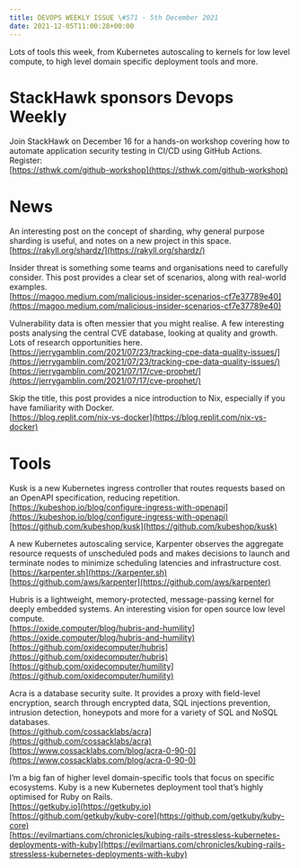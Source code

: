 ```yaml
---
title: DEVOPS WEEKLY ISSUE \#571 - 5th December 2021 
date: 2021-12-05T11:00:28+00:00
---
```


Lots of tools this week, from Kubernetes autoscaling to kernels for low level compute, to high level domain specific deployment tools and more.


StackHawk sponsors Devops Weekly
============================

Join StackHawk on December 16 for a hands-on workshop covering how to automate application security testing in CI/CD using GitHub Actions. Register:
<br>[https://sthwk.com/github-workshop](https://sthwk.com/github-workshop)


News
====

An interesting post on the concept of sharding, why general purpose sharding is useful, and notes on a new project in this space.
<br>[https://rakyll.org/shardz/](https://rakyll.org/shardz/)


Insider threat is something some teams and organisations need to carefully consider. This post provides a clear set of scenarios, along with real-world examples.
<br>[https://magoo.medium.com/malicious-insider-scenarios-cf7e37789e40](https://magoo.medium.com/malicious-insider-scenarios-cf7e37789e40)


Vulnerability data is often messier that you might realise. A few interesting posts analysing the central CVE database, looking at quality and growth. Lots of research opportunities here.
<br>[https://jerrygamblin.com/2021/07/23/tracking-cpe-data-quality-issues/](https://jerrygamblin.com/2021/07/23/tracking-cpe-data-quality-issues/)
<br>[https://jerrygamblin.com/2021/07/17/cve-prophet/](https://jerrygamblin.com/2021/07/17/cve-prophet/)


Skip the title, this post provides a nice introduction to Nix, especially if you have familiarity with Docker.
<br>[https://blog.replit.com/nix-vs-docker](https://blog.replit.com/nix-vs-docker)


Tools
=====

Kusk is a new Kubernetes ingress controller that routes requests based on an OpenAPI specification, reducing repetition.
<br>[https://kubeshop.io/blog/configure-ingress-with-openapi](https://kubeshop.io/blog/configure-ingress-with-openapi)
<br>[https://github.com/kubeshop/kusk](https://github.com/kubeshop/kusk)

A new Kubernetes autoscaling service, Karpenter observes the aggregate resource requests of unscheduled pods and makes decisions to launch and terminate nodes to minimize scheduling latencies and infrastructure cost.
<br>[https://karpenter.sh](https://karpenter.sh)
<br>[https://github.com/aws/karpenter](https://github.com/aws/karpenter)


Hubris is a lightweight, memory-protected, message-passing kernel for deeply embedded systems. An interesting vision for open source low level compute.
<br>[https://oxide.computer/blog/hubris-and-humility](https://oxide.computer/blog/hubris-and-humility)
<br>[https://github.com/oxidecomputer/hubris](https://github.com/oxidecomputer/hubris)
<br>[https://github.com/oxidecomputer/humility](https://github.com/oxidecomputer/humility)


Acra is a database security suite. It provides a proxy with field-level encryption, search through encrypted data, SQL injections prevention, intrusion detection, honeypots and more for a variety of SQL and NoSQL databases.
<br>[https://github.com/cossacklabs/acra](https://github.com/cossacklabs/acra)
<br>[https://www.cossacklabs.com/blog/acra-0-90-0](https://www.cossacklabs.com/blog/acra-0-90-0)


I’m a big fan of higher level domain-specific tools that focus on specific ecosystems. Kuby is a new Kubernetes deployment tool that’s highly optimised for Ruby on Rails.
<br>[https://getkuby.io](https://getkuby.io)
<br>[https://github.com/getkuby/kuby-core](https://github.com/getkuby/kuby-core)
<br>[https://evilmartians.com/chronicles/kubing-rails-stressless-kubernetes-deployments-with-kuby](https://evilmartians.com/chronicles/kubing-rails-stressless-kubernetes-deployments-with-kuby)




